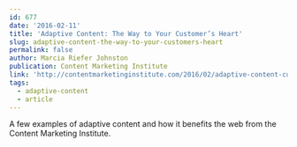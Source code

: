 ```yaml
---
id: 677
date: '2016-02-11'
title: 'Adaptive Content: The Way to Your Customer’s Heart'
slug: adaptive-content-the-way-to-your-customers-heart
permalink: false
author: Marcia Riefer Johnston
publication: Content Marketing Institute
link: 'http://contentmarketinginstitute.com/2016/02/adaptive-content-customers/'
tags:
  - adaptive-content
  - article
---
```

A few examples of adaptive content and how it benefits the web from the Content Marketing Institute.
